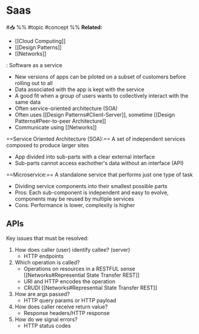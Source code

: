# Saas
#📥 
%%
#topic
#concept
%%
**Related:**
-  [[Cloud Computing]]
-  [[Design Patterns]]
-  [[Networks]]


: Software as a service 

- New versions of apps can be piloted on a subset of customers before rolling out to all
- Data associated with the app is kept with the service
- A good fit when a group of users wants to collectively interact with the same data
- Often service-oriented architecture (SOA)
- Often uses [[Design Patterns#Client-Server]], sometime [[Design Patterns#Peer-to-peer Architecture]]
- Communicate using [[Networks]]


==Service Oriented Architecture (SOA):== A set of independent services composed to produce larger sites
- App divided into sub-parts with a clear external interface
- Sub-parts cannot access eachother's data without an interface (API)


==Microservice:== A standalone service that performs just one type of task
- Dividing service components into their smallest possible parts
- Pros: Each sub-component is independent and easy to evolve, components may be reused by multiple services 
- Cons: Performance is lower, complexity is higher


## APIs
Key issues that must be resolved:
1. How does caller (user) identify callee? (server)
	- HTTP endpoints
2. Which operation is called?
	- Operations on resources in a RESTFUL sense [[Networks#Represential State Transfer REST]]
	- URI and HTTP encodes the operation
	- CRUDI [[Networks#Represential State Transfer REST]]
3. How are args passed?
	- HTTP query params or HTTP payload
4. How does caller receive return value?
	- Response headers/HTTP response
5. How do we signal errors?
	- HTTP status codes